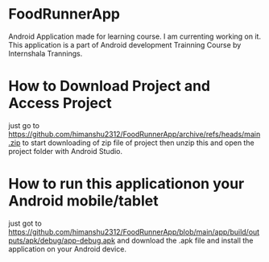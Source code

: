 # FoodRunnerApp
Android Application made for learning course.
I am currenting working on it.
This application is a part of Android development Trainning Course by Internshala Trannings.

# How to Download Project and Access Project
just go to https://github.com/himanshu2312/FoodRunnerApp/archive/refs/heads/main.zip to start downloading of zip file of project then unzip this and open the project folder with Android Studio.

# How to run this applicationon your Android mobile/tablet
just got to https://github.com/himanshu2312/FoodRunnerApp/blob/main/app/build/outputs/apk/debug/app-debug.apk and download the .apk file and install the application on your Android device.
